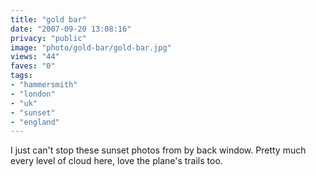 ```yaml
---
title: "gold bar"
date: "2007-09-20 13:08:16"
privacy: "public"
image: "photo/gold-bar/gold-bar.jpg"
views: "44"
faves: "0"
tags:
- "hammersmith"
- "london"
- "uk"
- "sunset"
- "england"
---
```

I just can't stop these sunset photos from by back window. Pretty much every level of cloud here, love the plane's trails too.
